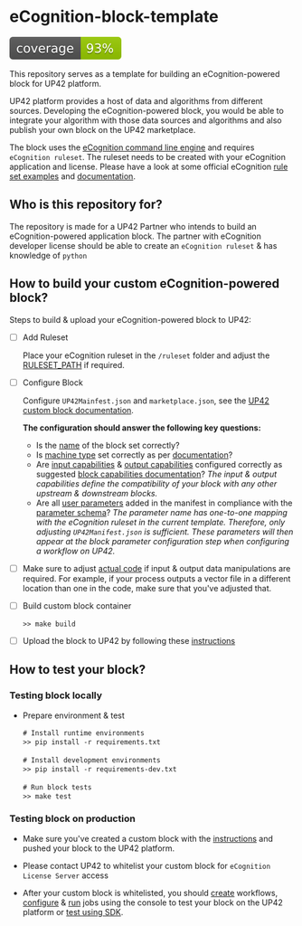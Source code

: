 # eCognition-block-template
![coverage](coverage.svg)

This repository serves as a template for building an eCognition-powered block
for UP42 platform. 

UP42 platform provides a host of data and algorithms from different sources.
Developing the eCognition-powered block, you would be able to integrate your
algorithm with those data sources and algorithms and also publish your own block
on the UP42 marketplace.

The block uses the [eCognition command line
engine](https://hub.docker.com/r/ecognition/linux_cle) and requires `eCognition
ruleset`. The ruleset needs to be created with your eCognition application and
license. Please have a look at some official eCognition [rule set
examples][ruleset-examples] and [documentation][ecognition-doc].

## Who is this repository for?
The repository is made for a UP42 Partner who intends to build an
eCognition-powered application block. The partner with eCognition developer
license should be able to create an `eCognition ruleset` & has knowledge of
`python`

## How to build your custom eCognition-powered block?

Steps to build & upload your eCognition-powered block to UP42:

- [ ] Add Ruleset
  
  Place your eCognition ruleset in the `/ruleset` folder and adjust the [RULESET_PATH][repo-manifest-ruleset-config] if required. 
  

- [ ] Configure Block

  Configure `UP42Mainfest.json` and `marketplace.json`, see the [UP42 custom
  block documentation][up42-custom-block-doc]. 

  **The configuration should answer the following key questions:**
  - Is the [name][repo-manifest-block-name] of the block set correctly?
  - Is [machine type][repo-manifest-machine-types] set correctly as per [documentation][machine-types]?
  - Are [input capabilities][repo-manifest-input-capabilities] & [output capabilities][repo-manifest-output-capabilities] configured correctly as suggested [block capabilities documentation][block-capabilities]? *The input & output capabilities define the compatibility of your block with any other upstream & downstream blocks.*
  - Are all [user parameters][repo-manifest-parameters] added in the manifest in compliance with the [parameter schema][runtime-parameters]? *The parameter name has one-to-one mapping with the eCognition ruleset in the current template. Therefore, only adjusting `UP42Manifest.json` is sufficient. These parameters will then appear at the block parameter configuration step when configuring a workflow on UP42.*

- [ ] Make sure to adjust [actual code][repo-process-block] if input & output data manipulations are required. For example, if your process outputs a vector file in a different location than one in the code, make sure that you've adjusted that.

- [ ] Build custom block container

  ```shell
  >> make build
  ``` 
- [ ] Upload the block to UP42 by following these [instructions][up42-first-custom-block]

## How to test your block?

### Testing block locally

- Prepare environment & test

  ```shell
  # Install runtime environments
  >> pip install -r requirements.txt
  
  # Install development environments
  >> pip install -r requirements-dev.txt

  # Run block tests
  >> make test

  ```

### Testing block on production
- Make sure you've created a custom block with the
[instructions](#how-to-build-your-custom-ecognition-block) and pushed your block
to the UP42 platform.

- Please contact UP42 to whitelist your custom block for `eCognition License Server` access
- After your custom block is whitelisted, you should [create][create-workflow] workflows, [configure][configure-job] & [run][run-job] jobs using the console to test your block on the UP42 platform or [test using SDK][sdk-workflow-and-job].




<!-- All link references -->
[up42-first-custom-block]: https://docs.up42.com/getting-started/first-custom-block.html
[up42-custom-block-doc]: https://docs.up42.com/going-further/custom-processing-block-dev.html
[ecognition-doc]: https://support.ecognition.com/hc/en-us/categories/360002401060-Library-
[machine-types]: https://docs.up42.com/account/credits#machine-type
[block-capabilities]: https://docs.up42.com/processing-platform/custom-blocks/capabilities
[ruleset-examples]: https://support.ecognition.com/hc/en-us/sections/360004538160-Project-Rule-Set-Examples
[create-workflow]: https://docs.up42.com/processing-platform/workflows/create-workflow-commercial
[configure-job]: https://docs.up42.com/processing-platform/jobs/configure-job-commercial
[run-job]: https://docs.up42.com/processing-platform/jobs/run-job-commercial
[sdk-workflow-and-job]: https://sdk.up42.com/analytics_workflow/ 
[runtime-parameters]: https://docs.up42.com/processing-platform/custom-blocks/parameters#processing-parameters

<!--- All Repository Parmalinks --->
[repo-manifest-block-name]: https://github.com/up42/ecognition-powered-block-template/blob/master/UP42Manifest.json#L3
[repo-manifest-machine-types]: https://github.com/up42/ecognition-powered-block-template/blob/master/UP42Manifest.json#L13-L15
[repo-manifest-output-capabilities]: https://github.com/up42/ecognition-powered-block-template/blob/master/UP42Manifest.json#L28-L39
[repo-manifest-ruleset-config]: https://github.com/up42/ecognition-powered-block-template/blob/master/src/config.py#L11
[repo-manifest-input-capabilities]: https://github.com/up42/ecognition-powered-block-template/blob/master/UP42Manifest.json#L16-L27
[repo-process-block]: https://github.com/up42/ecognition-powered-block-template/blob/master/src/ecognition.py#L164-L191
[repo-manifest-parameters]: https://github.com/up42/ecognition-powered-block-template/blob/master/UP42Manifest.json#L12